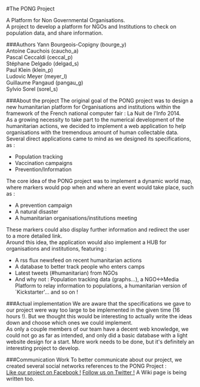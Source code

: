 #The PONG Project

A Platform for Non Governmental Organisations.  
A project to develop a platform for NGOs and Institutions to check on population data, and share information.  
  
###Authors
Yann Bourgeois-Copigny    (bourge_y)  
Antoine Cauchois          (caucho_a)  
Pascal Ceccaldi           (ceccal_p)  
Stéphane Delgado          (delgad_s)  
Paul Klein                (klein_p)  
Ludovic Meyer             (meyer_l)  
Guillaume Pangaud         (pangau_g)  
Sylvio Sorel              (sorel_s)  

###About the project
The original goal of the PONG project was to design a new humanitarian platform for Organisations and institutions within the framework of the French national computer fair : La Nuit de l'Info 2014.  
As a growing necessity to take part to the numerical development of the humanitarian actions, we decided to implement a web application to help organisations with the tremendous amount of human collectable data. Several direct applications came to mind as we designed its specifications, as : 
* Population tracking
* Vaccination campaigns
* Prevention/Information  
  
The core idea of the PONG project was to implement a dynamic world map, where markers would pop when and where an event would take place, such as :
* A prevention campaign
* A natural disaster
* A humanitarian organisations/institutions meeting  
  
These markers could also display further information and redirect the user to a more detailed link.  
Around this idea, the application would also implement a HUB for organisations and institutions, featuring : 
* A rss flux newsfeed on recent humanitarian actions
* A database to better track people who enters camps
* Latest tweets (#humanitarian) from NGOs
* And why not : Population tracking data (graphs...), a NGO<->Media Platform to relay information to populations, a humanitarian version of `Kickstarter'... and so on !
  
###Actual implementation
We are aware that the specifications we gave to our project were way too large to be implemented in the given time (16 hours !). But we thought this would be interesting to actually write the ideas down and choose which ones we could implement.  
As only a couple members of our team have a decent web knowledge, we could not go as far as intended, and only did a basic database with a light website design for a start. More work needs to be done, but it's definitely an interesting project to develop.

###Communication Work
To better communicate about our project, we created several social networks references to the PONG Project :  
[Like our project on Facebook !](https://www.facebook.com/pages/PONG/1597007230527022)
[Follow us on Twitter !](https://twitter.com/PONG_Project)
A Wiki page is being written too.




